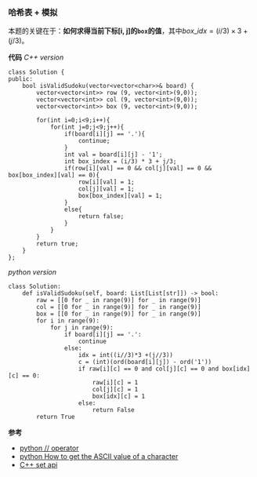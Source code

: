 ### 哈希表 + 模拟
本题的关键在于：**如何求得当前下标[i, j]的`box`的值**，其中$box\_idx=(i/3)\times3+(j/3)$。

**代码**
*C++ version*
```
class Solution {
public:
    bool isValidSudoku(vector<vector<char>>& board) {
        vector<vector<int>> row (9, vector<int>(9,0));
        vector<vector<int>> col (9, vector<int>(9,0));
        vector<vector<int>> box (9, vector<int>(9,0));

        for(int i=0;i<9;i++){
            for(int j=0;j<9;j++){
                if(board[i][j] == '.'){
                    continue;
                }
                int val = board[i][j] - '1';
                int box_index = (i/3) * 3 + j/3;
                if(row[i][val] == 0 && col[j][val] == 0 && box[box_index][val] == 0){
                    row[i][val] = 1;
                    col[j][val] = 1;
                    box[box_index][val] = 1;
                }
                else{
                    return false;
                }
            }
        }
        return true;
    }
};
```

*python version*
```
class Solution:
    def isValidSudoku(self, board: List[List[str]]) -> bool:
        raw = [[0 for _ in range(9)] for _ in range(9)]
        col = [[0 for _ in range(9)] for _ in range(9)]
        box = [[0 for _ in range(9)] for _ in range(9)]
        for i in range(9):
            for j in range(9):
                if board[i][j] == '.':
                    continue
                else:
                    idx = int((i//3)*3 +(j//3))
                    c = (int)(ord(board[i][j]) - ord('1'))
                    if raw[i][c] == 0 and col[j][c] == 0 and box[idx][c] == 0:
                        raw[i][c] = 1
                        col[j][c] = 1
                        box[idx][c] = 1
                    else:
                        return False
        return True
```

**参考**
- [python // operator](https://www.w3schools.com/python/python_operators.asp)
- [python How to get the ASCII value of a character](https://stackoverflow.com/questions/227459/how-to-get-the-ascii-value-of-a-character)
- [C++ set api](https://cplusplus.com/reference/set/set/)